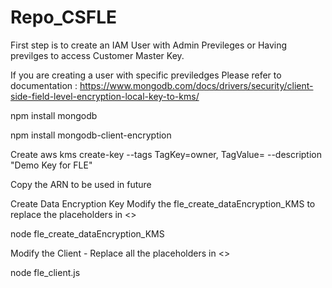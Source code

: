 # Repo_CSFLE

First step is to create an IAM User with Admin Previleges or Having previlges to access Customer Master Key. 

If you are creating a user with specific previledges Please refer to documentation : https://www.mongodb.com/docs/drivers/security/client-side-field-level-encryption-local-key-to-kms/


npm install mongodb

npm install mongodb-client-encryption

Create 
aws kms create-key --tags TagKey=owner, TagValue=<name> --description "Demo Key for FLE"

Copy the ARN to be used in future

  
Create Data Encryption Key
  Modify the fle_create_dataEncryption_KMS to replace the placeholders in <>
  
  node fle_create_dataEncryption_KMS
  
Modify the Client - Replace all the placeholders in <>
  
  node fle_client.js
  

  
  
